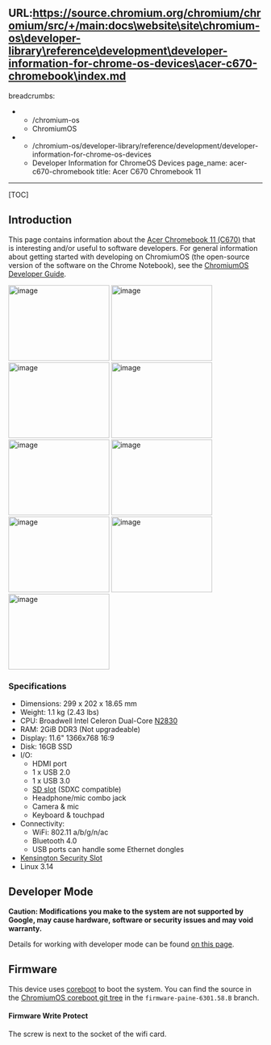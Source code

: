 URL:https://source.chromium.org/chromium/chromium/src/+/main:docs\website\site\chromium-os\developer-library\reference\development\developer-information-for-chrome-os-devices\acer-c670-chromebook\index.md
---
breadcrumbs:
- - /chromium-os
  - ChromiumOS
- - /chromium-os/developer-library/reference/development/developer-information-for-chrome-os-devices
  - Developer Information for ChromeOS Devices
page_name: acer-c670-chromebook
title: Acer C670 Chromebook 11
---

[TOC]

## Introduction

This page contains information about the [Acer Chromebook 11
(C670)](https://store.google.com/product/acer_chromebook_11) that is interesting
and/or useful to software developers. For general information about getting
started with developing on ChromiumOS (the open-source version of the software
on the Chrome Notebook), see the [ChromiumOS Developer
Guide](/chromium-os/developer-guide).

<img alt="image"
src="gallery-AcerChromebook11-1-front.jpg"
height=150 width=200> <img alt="image"
src="gallery-AcerChromebook11-2-front-grey.jpg"
height=150 width=200> <img alt="image"
src="gallery-AcerChromebook11-4-left-grey.jpg"
height=150 width=200> <img alt="image"
src="gallery-AcerChromebook11-5-right.jpg"
height=150 width=200> <img alt="image"
src="gallery-AcerChromebook11-6-right-grey.jpg"
height=150 width=200> <img alt="image"
src="gallery-AcerChromebook11-7-side-left.jpg"
height=150 width=200> <img alt="image"
src="gallery-AcerChromebook11-8-side-left-grey.jpg"
height=150 width=200> <img alt="image"
src="gallery-AcerChromebook11-9-side-right.jpg"
height=150 width=200> <img alt="image"
src="gallery-AcerChromebook11-10-side-right-grey.jpg"
height=150 width=200>

### Specifications

*   Dimensions: 299 x 202 x 18.65 mm
*   Weight: 1.1 kg (2.43 lbs)
*   CPU: Broadwell Intel Celeron Dual-Core
            [N2830](http://ark.intel.com/products/81071/Intel-Celeron-Processor-N2830-1M-Cache-up-to-2_41-GHz)
*   RAM: 2GiB DDR3 (Not upgradeable)
*   Display: 11.6" 1366x768 16:9
*   Disk: 16GB SSD
*   I/O:
    *   HDMI port
    *   1 x USB 2.0
    *   1 x USB 3.0
    *   [SD slot](https://en.wikipedia.org/wiki/Secure_Digital) (SDXC
                compatible)
    *   Headphone/mic combo jack
    *   Camera & mic
    *   Keyboard & touchpad
*   Connectivity:
    *   WiFi: 802.11 a/b/g/n/ac
    *   Bluetooth 4.0
    *   USB ports can handle some Ethernet dongles
*   [Kensington Security
            Slot](https://en.wikipedia.org/wiki/Kensington_Security_Slot)
*   Linux 3.14

## Developer Mode

**Caution: Modifications you make to the system are not supported by Google, may
cause hardware, software or security issues and may void warranty.**

Details for working with developer mode can be found [on this
page](../acer-c720-chromebook).

## Firmware

This device uses [coreboot](http://www.coreboot.org/) to boot the system. You
can find the source in the [ChromiumOS coreboot git
tree](https://chromium.googlesource.com/chromiumos/third_party/coreboot/+/firmware-paine-6301.58.B)
in the `firmware-paine-6301.58.B` branch.

#### Firmware Write Protect

The screw is next to the socket of the wifi card.
